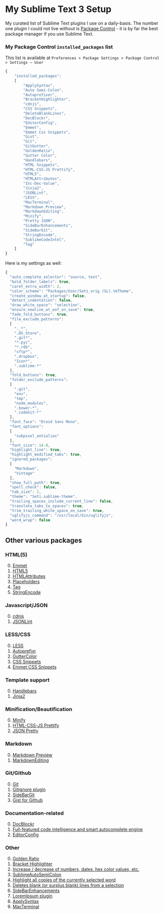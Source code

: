 My Sublime Text 3 Setup
==========

My curated list of Sublime Text plugins I use on a daily-basis. The number one plugin I could not live without is [Package Control](https://github.com/wbond/sublime_package_control) - it is by far the best package manager if you use Sublime Text.

### My Package Control `installed_packages` list

This list is available at `Preferences > Package Settings > Package Control > Settings – User`

```js
{
	"installed_packages":
	[
		"ApplySyntax",
		"Auto Semi-Colon",
		"Autoprefixer",
		"BracketHighlighter",
		"cdnjs",
		"CSS Snippets",
		"DeleteBlankLines",
		"DocBlockr",
		"EditorConfig",
		"Emmet",
		"Emmet Css Snippets",
		"Gist",
		"Git",
		"GitGutter",
		"GoldenRatio",
		"Gutter Color",
		"Handlebars",
		"HTML Snippets",
		"HTML-CSS-JS Prettify",
		"HTML5",
		"HTMLAttributes",
		"Inc-Dec-Value",
		"Jinja2",
		"JSONLint",
		"LESS",
		"MacTerminal",
		"Markdown Preview",
		"MarkdownEditing",
		"Minify",
		"Pretty JSON",
		"SideBarEnhancements",
		"SideBarGit",
		"StringEncode",
		"SublimeCodeIntel",
		"Tag"
	]
}
```

Here is my settings as well:

```js
{
  "auto_complete_selector": "source, text",
  "bold_folder_labels": true,
  "caret_extra_width": 2,
  "color_scheme": "Packages/User/Seti_orig (SL).tmTheme",
  "create_window_at_startup": false,
  "detect_indentation": false,
  "draw_white_space": "selection",
  "ensure_newline_at_eof_on_save": true,
  "fade_fold_buttons": true,
  "file_exclude_patterns":
  [
    "._*",
    ".DS_Store",
    ".git*",
    "*.pyc",
    "*.rdb",
    "sftp*",
    ".dropbox",
    "Icon*",
    ".sublime-*"
  ],
  "fold_buttons": true,
  "folder_exclude_patterns":
  [
    ".git",
    "env",
    "tmp",
    "node_modules",
    ".bower-*",
    ".codekit-*"
  ],
  "font_face": "Droid Sans Mono",
  "font_options":
  [
    "subpixel_antialias"
  ],
  "font_size": 14.0,
  "highlight_line": true,
  "highlight_modified_tabs": true,
  "ignored_packages":
  [
    "Markdown",
    "Vintage"
  ],
  "show_full_path": true,
  "spell_check": false,
  "tab_size": 2,
  "theme": "Seti.sublime-theme",
  "trailing_spaces_include_current_line": false,
  "translate_tabs_to_spaces": true,
  "trim_trailing_white_space_on_save": true,
  "uglifyjs_command": "/usr/local/bin/uglifyjs",
  "word_wrap": false
}


```


## Other various packages

### HTML(5)

0. [Emmet](https://sublime.wbond.net/packages/Emmet)
1. [HTML5](https://sublime.wbond.net/packages/HTML5)
2. [HTMLAttributes](https://sublime.wbond.net/packages/HTMLAttributes)
3. [Placeholders](https://sublime.wbond.net/packages/Placeholders)
4. [Tag](https://sublime.wbond.net/packages/Tag)
5. [StringEncode](https://sublime.wbond.net/packages/StringEncode)


### Javascript/JSON

0. [cdnjs](https://sublime.wbond.net/packages/cdnjs)
1. [JSONLint](https://sublime.wbond.net/packages/JSONLint)


### LESS/CSS

0. [LESS](https://sublime.wbond.net/packages/LESS)
2. [Autoprefixr](https://sublime.wbond.net/packages/Autoprefixer)
3. [GutterColor](https://sublime.wbond.net/packages/Gutter%20Color)
4. [CSS Snippets](https://sublime.wbond.net/packages/CSS%20Snippets)
5. [Emmet CSS Snippets](https://sublime.wbond.net/packages/Emmet%20Css%20Snippets)


### Template support

0. [Handlebars](https://sublime.wbond.net/packages/Handlebars)
1. [Jinja2](https://sublime.wbond.net/packages/Jinja2)


### Minification/Beautification

0. [Minify](https://sublime.wbond.net/packages/Minify)
1. [HTML-CSS-JS Prettify](https://sublime.wbond.net/packages/HTML-CSS-JS%20Prettify)
2. [JSON Pretty](https://sublime.wbond.net/packages/Pretty%20JSON)


### Markdown

0. [Markdown Preview](https://sublime.wbond.net/packages/Markdown%20Preview)
1. [MarkdownEditing](https://sublime.wbond.net/packages/MarkdownEditing)


### Git/Github

0. [Git](https://sublime.wbond.net/packages/Git)
1. [Gitignore plugin](https://sublime.wbond.net/packages/Gitignore)
2. [SideBarGit](https://sublime.wbond.net/packages/SideBarGit)
3. [Gist for Github](https://sublime.wbond.net/packages/Gist)


### Documentation-related
0. [DocBlockr](https://sublime.wbond.net/packages/DocBlockr)
1. [Full-featured code intelligence and smart autocomplete engine](https://sublime.wbond.net/packages/SublimeCodeIntel)
2. [EditorConfig](https://sublime.wbond.net/packages/EditorConfig)


### Other

0. [Golden Ratio](https://sublime.wbond.net/packages/GoldenRatio)
1. [Bracket Highlighter](https://sublime.wbond.net/packages/BracketHighlighter)
2. [Increase / decrease of numbers, dates, hex color values, etc.](https://sublime.wbond.net/packages/Inc-Dec-Value)
4. [SublimeAutoSemiColon](https://sublime.wbond.net/packages/Auto%20Semi-Colon)
5. [Highlight all copies of the currently selected word](https://sublime.wbond.net/packages/WordHighlight)
6. [Deletes blank (or surplus blank) lines from a selection](https://sublime.wbond.net/packages/DeleteBlankLines)
7. [SideBarEnhancements](https://sublime.wbond.net/packages/SideBarEnhancements)
8. [LoremIpsum plugin](https://sublime.wbond.net/packages/LoremIpsum)
9. [ApplySyntax](https://sublime.wbond.net/packages/ApplySyntax)
10. [MacTerminal](https://sublime.wbond.net/packages/MacTerminal)
